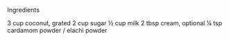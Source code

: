 Ingredients

 3 cup coconut, grated
 2 cup sugar
 ½ cup milk
 2 tbsp cream, optional
 ¼ tsp cardamom powder / elachi powder